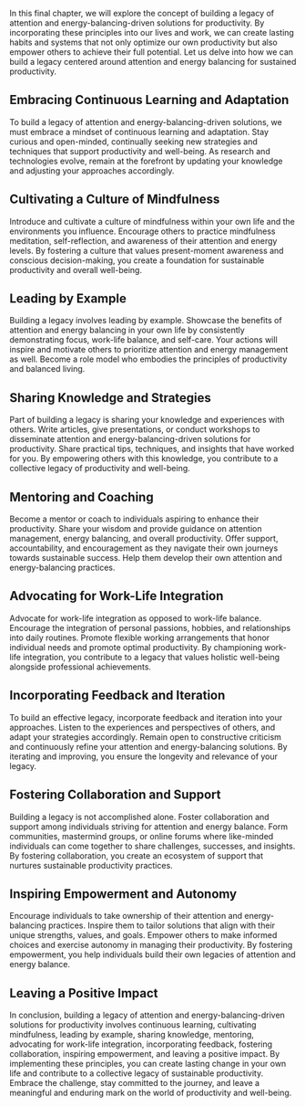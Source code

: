 
In this final chapter, we will explore the concept of building a legacy of attention and energy-balancing-driven solutions for productivity. By incorporating these principles into our lives and work, we can create lasting habits and systems that not only optimize our own productivity but also empower others to achieve their full potential. Let us delve into how we can build a legacy centered around attention and energy balancing for sustained productivity.

Embracing Continuous Learning and Adaptation
--------------------------------------------

To build a legacy of attention and energy-balancing-driven solutions, we must embrace a mindset of continuous learning and adaptation. Stay curious and open-minded, continually seeking new strategies and techniques that support productivity and well-being. As research and technologies evolve, remain at the forefront by updating your knowledge and adjusting your approaches accordingly.

Cultivating a Culture of Mindfulness
------------------------------------

Introduce and cultivate a culture of mindfulness within your own life and the environments you influence. Encourage others to practice mindfulness meditation, self-reflection, and awareness of their attention and energy levels. By fostering a culture that values present-moment awareness and conscious decision-making, you create a foundation for sustainable productivity and overall well-being.

Leading by Example
------------------

Building a legacy involves leading by example. Showcase the benefits of attention and energy balancing in your own life by consistently demonstrating focus, work-life balance, and self-care. Your actions will inspire and motivate others to prioritize attention and energy management as well. Become a role model who embodies the principles of productivity and balanced living.

Sharing Knowledge and Strategies
--------------------------------

Part of building a legacy is sharing your knowledge and experiences with others. Write articles, give presentations, or conduct workshops to disseminate attention and energy-balancing-driven solutions for productivity. Share practical tips, techniques, and insights that have worked for you. By empowering others with this knowledge, you contribute to a collective legacy of productivity and well-being.

Mentoring and Coaching
----------------------

Become a mentor or coach to individuals aspiring to enhance their productivity. Share your wisdom and provide guidance on attention management, energy balancing, and overall productivity. Offer support, accountability, and encouragement as they navigate their own journeys towards sustainable success. Help them develop their own attention and energy-balancing practices.

Advocating for Work-Life Integration
------------------------------------

Advocate for work-life integration as opposed to work-life balance. Encourage the integration of personal passions, hobbies, and relationships into daily routines. Promote flexible working arrangements that honor individual needs and promote optimal productivity. By championing work-life integration, you contribute to a legacy that values holistic well-being alongside professional achievements.

Incorporating Feedback and Iteration
------------------------------------

To build an effective legacy, incorporate feedback and iteration into your approaches. Listen to the experiences and perspectives of others, and adapt your strategies accordingly. Remain open to constructive criticism and continuously refine your attention and energy-balancing solutions. By iterating and improving, you ensure the longevity and relevance of your legacy.

Fostering Collaboration and Support
-----------------------------------

Building a legacy is not accomplished alone. Foster collaboration and support among individuals striving for attention and energy balance. Form communities, mastermind groups, or online forums where like-minded individuals can come together to share challenges, successes, and insights. By fostering collaboration, you create an ecosystem of support that nurtures sustainable productivity practices.

Inspiring Empowerment and Autonomy
----------------------------------

Encourage individuals to take ownership of their attention and energy-balancing practices. Inspire them to tailor solutions that align with their unique strengths, values, and goals. Empower others to make informed choices and exercise autonomy in managing their productivity. By fostering empowerment, you help individuals build their own legacies of attention and energy balance.

Leaving a Positive Impact
-------------------------

In conclusion, building a legacy of attention and energy-balancing-driven solutions for productivity involves continuous learning, cultivating mindfulness, leading by example, sharing knowledge, mentoring, advocating for work-life integration, incorporating feedback, fostering collaboration, inspiring empowerment, and leaving a positive impact. By implementing these principles, you can create lasting change in your own life and contribute to a collective legacy of sustainable productivity. Embrace the challenge, stay committed to the journey, and leave a meaningful and enduring mark on the world of productivity and well-being.
